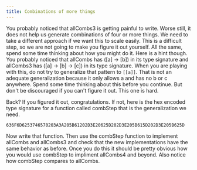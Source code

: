 ```yaml
---
title: Combinations of more things
---
```


You probably noticed that allCombs3 is getting painful to write.  Worse still,
it does not help us generate combinations of four or more things.  We need to
take a different approach if we want this to scale easily.  This is a
difficult step, so we are not going to make you figure it out yourself.  All
the same, spend some time thinking about how you might do it.  Here is a hint
though.  You probably noticed that allCombs has ([a] -> [b]) in its type
signature and allCombs3 has ([a] -> [b] -> [c]) in its type signature.  When
you are playing with this, do not try to generalize that pattern to `[[a]]`.
That is not an adequate generalization because it only allows a and has no b
or c anywhere.  Spend some time thinking about this before you continue.  But
don't be discouraged if you can't figure it out.  This one is hard.

Back?  If you figured it out, congratulations.  If not, here is the hex
encoded type signature for a function called combStep that is the
generalization we need.

    636F6D6253746570203A3A205B61202D3E20625D202D3E205B615D202D3E205B625D

Now write that function. Then use the combStep function to implement allCombs
and allCombs3 and check that the new implementations have the same behavior as
before. Once you do this it should be pretty obvious how you would use combStep
to impliment allCombs4 and beyond. Also notice how combStep compares to
allCombs.
